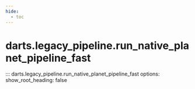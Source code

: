 ```yaml
---
hide:
  - toc
---
```

# <code class='doc-symbol doc-symbol-nav doc-symbol-function'></code>darts.legacy_pipeline.run_native_planet_pipeline_fast

::: darts.legacy_pipeline.run_native_planet_pipeline_fast
    options:
      show_root_heading: false
